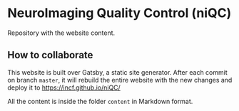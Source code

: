 # NeuroImaging Quality Control (niQC)

Repository with the website content.

## How to collaborate

This website is built over Gatsby, a static site generator. After each commit on branch `master`, it will rebuild the entire website with the new changes and deploy it to https://incf.github.io/niQC/

All the content is inside the folder `content` in Markdown format.
